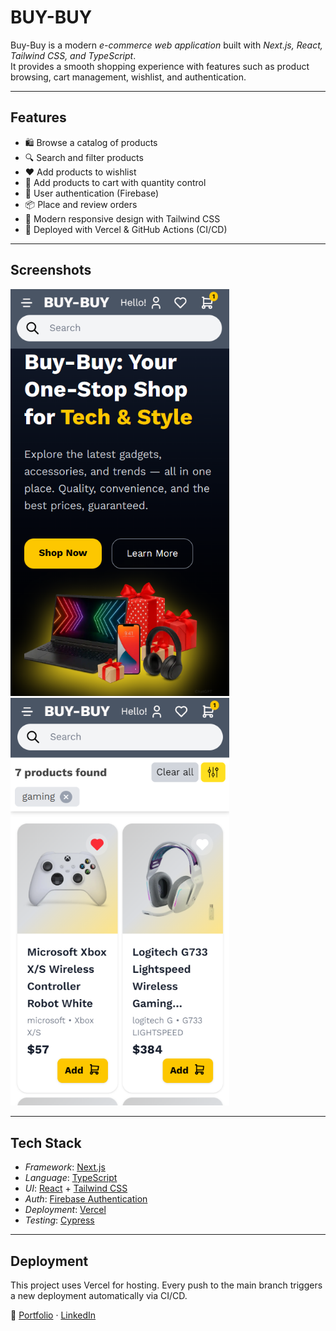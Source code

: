 # BUY-BUY

Buy-Buy is a modern _e-commerce web application_ built with _Next.js, React, Tailwind CSS, and TypeScript_.  
It provides a smooth shopping experience with features such as product browsing, cart management, wishlist, and authentication.

---

## Features

- 🛍 Browse a catalog of products
- 🔍 Search and filter products
- ❤ Add products to wishlist
- 🛒 Add products to cart with quantity control
- 👤 User authentication (Firebase)
- 📦 Place and review orders
- 🌙 Modern responsive design with Tailwind CSS
- 🚀 Deployed with Vercel & GitHub Actions (CI/CD)

---

## Screenshots

<img src="./public/home-page-screenshot.png" width="350" />
<img src="./public/market-page-screenshot.png" width="350" />

---

## Tech Stack

- _Framework_: [Next.js](https://nextjs.org/)
- _Language_: [TypeScript](https://www.typescriptlang.org/)
- _UI_: [React](https://react.dev/) + [Tailwind CSS](https://tailwindcss.com/)
- _Auth_: [Firebase Authentication](https://firebase.google.com/)
- _Deployment_: [Vercel](https://vercel.com/)
- _Testing_: [Cypress](https://www.cypress.io/)

---

## Deployment

This project uses Vercel for hosting.
Every push to the main branch triggers a new deployment automatically via CI/CD.

🔗 [Portfolio](https://josevigodev.github.io/personal-portfolio-web/) · [LinkedIn](https://www.linkedin.com/in/josevigodev/)
